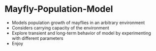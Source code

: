 # Mayfly-Population-Model
- Models population growth of mayflies in an arbitrary environment
- Considers carrying capacity of the environment
- Explore transient and long-term behavior of model by experimenting with different parameters
- Enjoy
